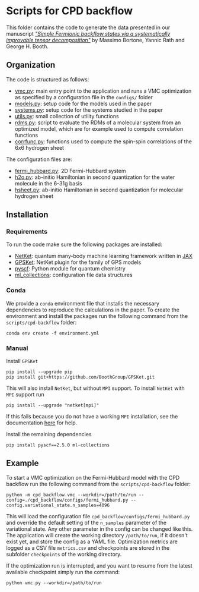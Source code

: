 # Scripts for CPD backflow
This folder contains the code to generate the data presented in our manuscript [*"Simple Fermionic backflow states via a systematically improvable tensor decomposition"*](https://arxiv.org/abs/2407.11779) by Massimo Bortone, Yannic Rath and George H. Booth.

## Organization
The code is structured as follows:
- [vmc.py](cpd_backflow/vmc.py): main entry point to the application and runs a VMC optimization as specified by a configuration file in the `configs/` folder
- [models.py](cpd_backflow/models.py): setup code for the models used in the paper
- [systems.py](cpd_backflow/systems.py): setup code for the systems studied in the paper
- [utils.py](cpd_backflow/utils.py): small collection of utility functions
- [rdms.py](cpd_backflow/rdms.py): script to evaluate the RDMs of a molecular system from an optimized model, which are for example used to compute correlation functions
- [corrfunc.py](cpd_backflow/corrfunc.py): functions used to compute the spin-spin correlations of the 6x6 hydrogen sheet

The configuration files are:
- [fermi_hubbard.py](cpd_backflow/configs/fermi_hubbard.py): 2D Fermi-Hubbard system
- [h2o.py](cpd_backflow/configs/h2o.py): ab-initio Hamiltonian in second quantization for the water molecule in the 6-31g basis
- [hsheet.py](cpd_backflow/configs/hsheet.py): ab-initio Hamiltonian in second quantization for molecular hydrogen sheet

## Installation

### Requirements
To run the code make sure the following packages are installed:
- [NetKet](https://github.com/netket/netket): quantum many-body machine learning framework written in [JAX](https://github.com/google/jax)
- [GPSKet](https://github.com/BoothGroup/GPSKet): NetKet plugin for the family of GPS models
- [pyscf](https://github.com/pyscf/pyscf): Python module for quantum chemistry
- [ml_collections](https://github.com/google/ml_collections): configuration file data structures

### Conda

We provide a `conda` environment file that installs the necessary dependencies to reproduce the calculations in the paper.
To create the environment and install the packages run the following command from the `scripts/cpd-backflow` folder:
```
conda env create -f environment.yml
```

### Manual
Install `GPSKet`
```
pip install --upgrade pip
pip install git+https://github.com/BoothGroup/GPSKet.git
```
This will also install `NetKet`, but without `MPI` support.
To install `NetKet` with `MPI` support run
```
pip install --upgrade "netket[mpi]"
```
If this fails because you do not have a working `MPI` installation, see the documentation [here](https://github.com/netket/netket?tab=readme-ov-file#installation-and-usage) for help.

Install the remaining dependencies
```
pip install pyscf==2.5.0 ml-collections
```

## Example
To start a VMC optimization on the Fermi-Hubbard model with the CPD backflow run the following command from the `scripts/cpd-backflow` folder:
```
python -m cpd_backflow.vmc --workdir=/path/to/run --config=./cpd_backflow/configs/fermi_hubbard.py --config.variational_state.n_samples=4096
```
This will load the configuration file `cpd_backflow/configs/fermi_hubbard.py` and override the default setting of the `n_samples` parameter of the variational state.
Any other parameter in the config can be changed like this.
The application will create the working directory `/path/to/run`, if it doesn't exist yet, and store the config as a YAML file.
Optimization metrics are logged as a CSV file `metrics.csv` and checkpoints are stored in the subfolder `checkpoints` of the working directory.

If the optimization run is interrupted, and you want to resume from the latest available checkpoint simply run the command:
```
python vmc.py --workdir=/path/to/run
```